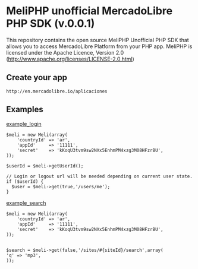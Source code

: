 MeliPHP unofficial MercadoLibre PHP SDK (v.0.0.1)
==========================

This repository contains the open source MeliPHP Unofficial PHP SDK that allows you to access MercadoLibre Platform from your PHP app. 
MeliPHP is licensed under the Apache Licence, Version 2.0
(http://www.apache.org/licenses/LICENSE-2.0.html)


Create your app
---------------

	http://en.mercadolibre.io/aplicaciones

Examples
--------
	
[example_login][example_login]
	
	$meli = new Meli(array(
		'countryId' => 'ar',
		'appId'  	=> '11111',
		'secret' 	=> 'kKoqU3tvm9sw2NXx5EnhmPM4xzg3M08HFzrBU',
	));
	
	$userId = $meli->getUserId();
	
	// Login or logout url will be needed depending on current user state.
	if ($userId) {
	  $user = $meli->get(true,'/users/me');
	}
	
[example_search][example_search]
		
	$meli = new Meli(array(
		'countryId' => 'ar',
		'appId'  	=> '11111',
		'secret' 	=> 'kKoqU3tvm9sw2NXx5EnhmPM4xzg3M08HFzrBU',
	));


	$search = $meli->get(false,'/sites/#{siteId}/search',array(
	'q' => 'mp3',
	));

[example_login]: http://github.com/foocoders/meli-php/blob/master/examples/example_login.php
[example_search]: http://github.com/foocoders/meli-php/blob/master/examples/example_search.php
